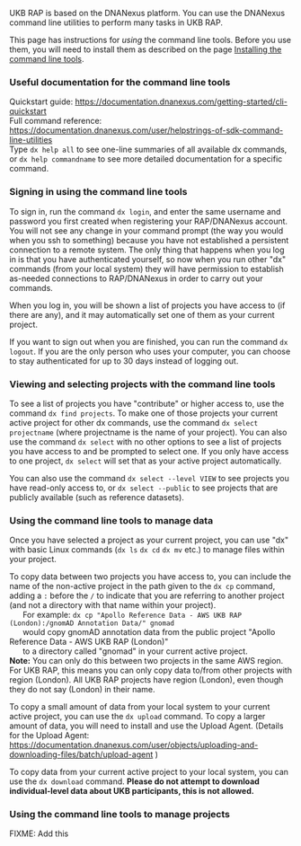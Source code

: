 UKB RAP is based on the DNANexus platform. You can use the DNANexus command line utilities to perform many tasks in UKB RAP.

This page has instructions for *using* the command line tools. Before you use them, you will need to install them as described on the page [Installing the command line tools](Installing-the-command-line-tools.md).

### Useful documentation for the command line tools

Quickstart guide: https://documentation.dnanexus.com/getting-started/cli-quickstart<br/>
Full command reference: https://documentation.dnanexus.com/user/helpstrings-of-sdk-command-line-utilities<br/>
Type `dx help all` to see one-line summaries of all available dx commands, or `dx help commandname` to see more detailed documentation for a specific command.

### Signing in using the command line tools

To sign in, run the command `dx login`, and enter the same username and password you first created when registering your RAP/DNANexus account. You will not see any change in your command prompt (the way you would when you ssh to something) because you have not established a persistent connection to a remote system. The only thing that happens when you log in is that you have authenticated yourself, so now when you run other "dx" commands (from your local system) they will have permission to establish as-needed connections to RAP/DNANexus in order to carry out your commands.

When you log in, you will be shown a list of projects you have access to (if there are any), and it may automatically set one of them as your current project.

If you want to sign out when you are finished, you can run the command `dx logout`. If you are the only person who uses your computer, you can choose to stay authenticated for up to 30 days instead of logging out.

### Viewing and selecting projects with the command line tools

To see a list of projects you have "contribute" or higher access to, use the command `dx find projects`. To make one of those projects your current active project for other dx commands, use the command `dx select projectname` (where projectname is the name of your project). You can also use the command `dx select` with no other options to see a list of projects you have access to and be prompted to select one. If you only have access to one project, `dx select` will set that as your active project automatically.

You can also use the command `dx select --level VIEW` to see projects you have read-only access to, or `dx select --public` to see projects that are publicly available (such as reference datasets).

### Using the command line tools to manage data

Once you have selected a project as your current project, you can use "dx" with basic Linux commands (`dx ls` `dx cd` `dx mv` etc.) to manage files within your project.

To copy data between two projects you have access to, you can include the name of the non-active project in the path given to the `dx cp` command, adding a `:` before the `/` to indicate that you are referring to another project (and not a directory with that name within your project).<br/>
&nbsp;&nbsp;&nbsp;&nbsp;&nbsp;&nbsp;For example: `dx cp "Apollo Reference Data - AWS UKB RAP (London):/gnomAD Annotation Data/" gnomad`<br/>
&nbsp;&nbsp;&nbsp;&nbsp;&nbsp;&nbsp;would copy gnomAD annotation data from the public project "Apollo Reference Data - AWS UKB RAP (London)"<br/>
&nbsp;&nbsp;&nbsp;&nbsp;&nbsp;&nbsp;to a directory called "gnomad" in your current active project.<br/>
**Note:** You can only do this between two projects in the same AWS region. For UKB RAP, this means you can only copy data to/from other projects with region (London). All UKB RAP projects have region (London), even though they do not say (London) in their name.

To copy a small amount of data from your local system to your current active project, you can use the `dx upload` command. To copy a larger amount of data, you will need to install and use the Upload Agent. (Details for the Upload Agent: https://documentation.dnanexus.com/user/objects/uploading-and-downloading-files/batch/upload-agent )

To copy data from your current active project to your local system, you can use the `dx download` command. **Please do not attempt to download individual-level data about UKB participants, this is not allowed.**

### Using the command line tools to manage projects
FIXME: Add this
